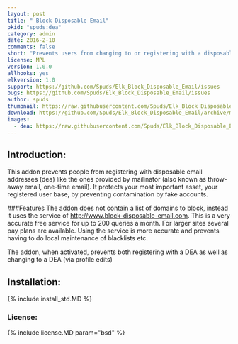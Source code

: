 ```yaml
---
layout: post
title: " Block Disposable Email"
pkid: "spuds:dea"
category: admin
date: 2016-2-10
comments: false
short: "Prevents users from changing to or registering with a disposable email address"
license: MPL
version: 1.0.0
allhooks: yes
elkversion: 1.0
support: https://github.com/Spuds/Elk_Block_Disposable_Email/issues
bugs: https://github.com/Spuds/Elk_Block_Disposable_Email/issues
author: spuds
thumbnail: https://raw.githubusercontent.com/Spuds/Elk_Block_Disposable_Email/master/sample_images/dea.jpg
download: https://github.com/Spuds/Elk_Block_Disposable_Email/archive/master.zip
images:
  - dea: https://raw.githubusercontent.com/Spuds/Elk_Block_Disposable_Email/master/sample_images/dea.jpg
---
```


## Introduction:
This addon prevents people from registering with disposable email addresses (dea) like the ones provided by mailinator (also known as throw-away email, one-time email). It protects your most important asset, your registered user base, by preventing contamination by fake accounts.

###Features
The addon does not contain a list of domains to block, instead it uses the service of http://www.block-disposable-email.com. This is a very accurate free service for up to 200 queries a month. For larger sites several pay plans are available.  Using the service is more accurate and prevents having to do local maintenance of blacklists etc.

The addon, when activated, prevents both registering with a DEA as well as changing to a DEA (via profile edits)

## Installation:
{% include install_std.MD %}

### License:
{% include license.MD param="bsd" %}